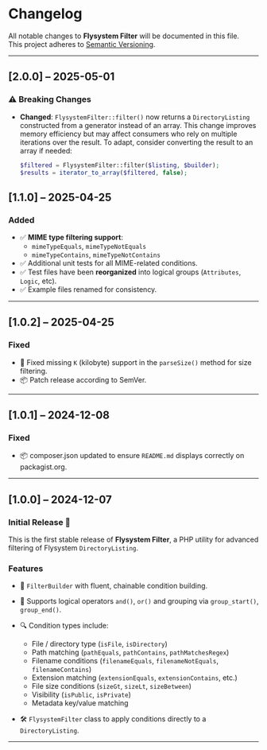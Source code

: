
# Changelog

All notable changes to **Flysystem Filter** will be documented in this file.  
This project adheres to [Semantic Versioning](https://semver.org).

---

## [2.0.0] – 2025-05-01

### ⚠️ Breaking Changes

- **Changed**: `FlysystemFilter::filter()` now returns a `DirectoryListing` constructed from a generator instead of an array. This change improves memory efficiency but may affect consumers who rely on multiple iterations over the result. To adapt, consider converting the result to an array if needed:

  ```php
  $filtered = FlysystemFilter::filter($listing, $builder);
  $results = iterator_to_array($filtered, false);

## [1.1.0] – 2025-04-25

### Added
- ✅ **MIME type filtering support**:
  - `mimeTypeEquals`, `mimeTypeNotEquals`
  - `mimeTypeContains`, `mimeTypeNotContains`
- ✅ Additional unit tests for all MIME-related conditions.
- ✅ Test files have been **reorganized** into logical groups (`Attributes`, `Logic`, etc).
- ✅ Example files renamed for consistency.

---

## [1.0.2] – 2025-04-25

### Fixed
- 🐛 Fixed missing `K` (kilobyte) support in the `parseSize()` method for size filtering.
- 📦 Patch release according to SemVer.

---

## [1.0.1] – 2024-12-08

### Fixed
- 📦 composer.json updated to ensure `README.md` displays correctly on packagist.org.

---

## [1.0.0] – 2024-12-07

### Initial Release 🎉

This is the first stable release of **Flysystem Filter**, a PHP utility for advanced filtering of Flysystem `DirectoryListing`.

### Features
- 🧱 `FilterBuilder` with fluent, chainable condition building.
- 🔗 Supports logical operators `and()`, `or()` and grouping via `group_start()`, `group_end()`.
- 🔍 Condition types include:
  - File / directory type (`isFile`, `isDirectory`)
  - Path matching (`pathEquals`, `pathContains`, `pathMatchesRegex`)
  - Filename conditions (`filenameEquals`, `filenameNotEquals`, `filenameContains`)
  - Extension matching (`extensionEquals`, `extensionContains`, etc.)
  - File size conditions (`sizeGt`, `sizeLt`, `sizeBetween`)
  - Visibility (`isPublic`, `isPrivate`)
  - Metadata key/value matching

- 🛠️ `FlysystemFilter` class to apply conditions directly to a `DirectoryListing`.

---
